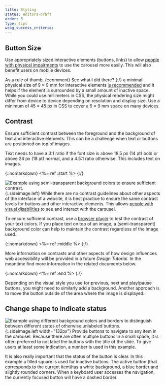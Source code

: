 ```yaml
---
title: Styling
status: editors-draft
order: 5
type: tips
wcag_success_criteria:
---
```


## Button Size

Use appropriately sized interactive elements (buttons, links) to allow [people with physical impairments](https://www.w3.org/WAI/intro/people-use-web/diversity#physical) to use the carousel more easily. This will also benefit users on mobile devices.

As a rule of thumb, {::comment} See what I did there? {:/} a minimal physical size of 9 × 9 mm for interactive elements [is recommended](https://www.w3.org/TR/mobile-accessibility-mapping/#h-touch-target-size-and-spacing) and it helps if the element is surrounded by a small amount of inactive space. While you could use millimeters in CSS, the physical rendering size might differ from device to device depending on resolution and display size. Use a minimum of 45 × 45 px in CSS to cover a 9 × 9 mm space on many devices.

## Contrast

Ensure sufficient contrast between the foreground and the background of text and interactive elements. This can be a challenge when text or buttons are positioned on top of images.

Text needs to have a 3:1 ratio if the font size is above 18.5 px (14 pt) bold or above 24 px (18 pt) normal, and a 4.5:1 ratio otherwise. This includes text on images.

{::nomarkdown}
<%= ref :start %>
{:/}

![Example using semi-transparent background colors to ensure sufficient contrast.](carousels-styling-contrast.png){:.sideimage.left} While there are no contrast guidelines about other aspects of the interface of a website, it is best practice to ensure the same contrast levels for buttons and other interactive elements. This allows [people with visual disabilities](https://www.w3.org/WAI/intro/people-use-web/diversity#visual) to see and interact with the carousel.

To ensure sufficient contrast, use a [browser plugin](https://www.w3.org/WAI/ER/tools/?q=wcag-20-w3c-web-content-accessibility-guidelines-20&q=browser-plugin) to test the contrast of your text colors. If you place text on top of an image, a (semi-transparent) background color can help to maintain the contrast regardless of the image used.

{::nomarkdown}
<%= ref :middle %>
{:/}

More information on contrasts and other aspects of how design influences web accessibility will be provided in a future _Design Tutorial_. In the meantime find more information in the related documents below.

{::nomarkdown}
<%= ref :end %>
{:/}

Depending on the visual style you use for previous, next and play/pause buttons, you might need to similarly add a background. Another approach is to move the button outside of the area where the image is displayed.

## Change shape to indicate status

![Example using different background colors and borders to distinguish between different states of otherwise unlabeled buttons.](carousels-paging-buttons.png){:.sideimage.left width="132px"} Provide buttons to navigate to any item in the carousel. Because there are often multiple buttons in a small space, it is often preferred to not label the buttons with the title of the slide. To give users at least some indication, a number is used in this example.

It is also really important that the status of the button is clear. In this example a filled square is used for inactive buttons. The active button (that corresponds to the current item)has a white background, a blue border and slightly rounded corners. When a keyboard user accesses the navigation, the currently focused button will have a dashed border.